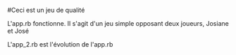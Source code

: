 #Ceci est un jeu de qualité


L'app.rb fonctionne. Il s'agit d'un jeu simple opposant deux joueurs, Josiane et José

L'app_2.rb est l'évolution de l'app.rb